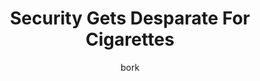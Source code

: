 ---
media: "images/rounds/round_2/turn_your_pelt_into_a_cigarette.png"
media_type: image
title: Security Gets Desparate For Cigarettes
author: [bork]
desc: Officer Sylvia Graves threatens to turn Apollyon Baphomet into a cigarette.
---